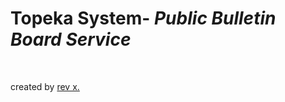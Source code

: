 # Topeka System- _Public Bulletin Board Service_

<br>

created by [rev x.](https://danielstraneus.github.io/home/)
